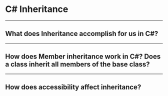# C# Inheritance

---

## What does Inheritance accomplish for us in C#?



---

## How does Member inheritance work in C#? Does a class inherit all members of the base class?



---

## How does accessibility affect inheritance?
